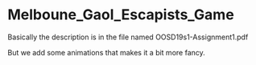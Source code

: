 # Melboune_Gaol_Escapists_Game

Basically the description is in the file named OOSD19s1-Assignment1.pdf

But we add some animations that makes it a bit more fancy.

